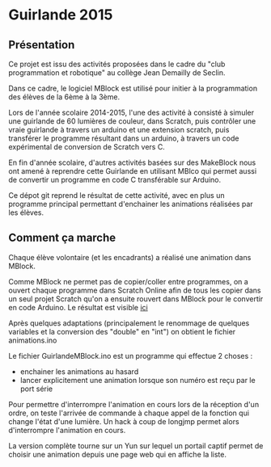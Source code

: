 Guirlande 2015
==============

Présentation
-----

Ce projet est issu des activités proposées dans le cadre du "club programmation et robotique" au collège Jean Demailly de Seclin.

Dans ce cadre, le logiciel MBlock est utilisé pour initier à la programmation des élèves de la 6ème à la 3ème.

Lors de l'année scolaire 2014-2015, l'une des activité à consisté à simuler une guirlande de 60 lumières de couleur, dans Scratch, puis contrôler une vraie guirlande à travers un arduino et une extension scratch, puis transférer le programme résultant dans un arduino, à travers un code expérimental de conversion de Scratch vers C.

En fin d'année scolaire, d'autres activités basées sur des MakeBlock nous ont amené à reprendre cette Guirlande en utilisant MBlco qui permet aussi de convertir un programme en code C transférable sur Arduino.

Ce dépot git reprend le résultat de cette activité, avec en plus un programme principal permettant d'enchainer les animations réalisées par les élèves.

Comment ça marche
-----

Chaque élève volontaire (et les encadrants) a réalisé une animation dans MBlock.

Comme MBlock ne permet pas de copier/coller entre programmes, on a ouvert chaque programme dans Scratch Online afin de tous les copier dans un seul projet Scratch qu'on a ensuite rouvert dans MBlock pour le convertir en code Arduino.
Le résultat est visible [ici](https://scratch.mit.edu/projects/90682074/)

Après quelques adaptations (principalement le renommage de quelques variables et la conversion des "double" en "int") on obtient le fichier animations.ino

Le fichier GuirlandeMBlock.ino est un programme qui effectue 2 choses :

 * enchainer les animations au hasard
 * lancer explicitement une animation lorsque son numéro est reçu par le port série

Pour permettre d'interrompre l'animation en cours lors de la réception d'un ordre, on teste l'arrivée de commande à chaque appel de la fonction qui change l'état d'une lumière.
Un hack à coup de longjmp permet alors d'interrompre l'animation en cours.

La version complète tourne sur un Yun sur lequel un portail captif permet de choisir une animation depuis une page web qui en affiche la liste.
